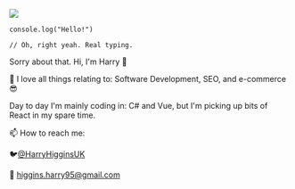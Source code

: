 ![](https://img.shields.io/github/last-commit/harry-higgins-2614/harry-higgins-2614)

```
console.log("Hello!")

// Oh, right yeah. Real typing.
```

Sorry about that. Hi, I'm Harry 👋

👀 I love all things relating to: Software Development, SEO, and e-commerce 😎

Day to day I'm mainly coding in: C# and Vue, but I'm picking up bits of React in my spare time.


📫 How to reach me: 

🐦[@HarryHigginsUK](https://twitter.com/HarryHigginsUK)

📧 [higgins.harry95@gmail.com](mailto:higgins.harry95@gmail.com)


